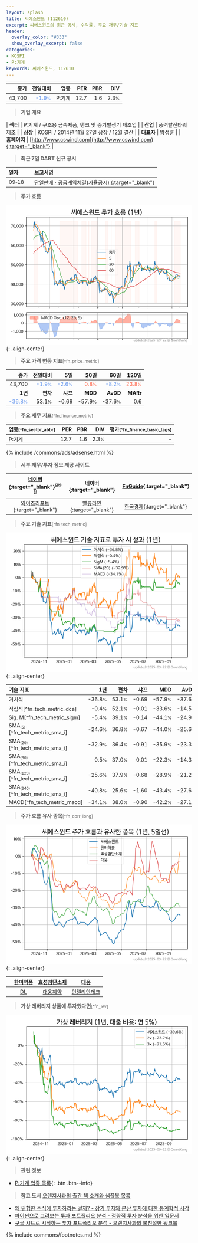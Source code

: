 ```yaml
---
layout: splash
title: 씨에스윈드 (112610)
excerpt: 씨에스윈드의 최근 공시, 수익률, 주요 재무/기술 지표
header:
  overlay_color: "#333"
  show_overlay_excerpt: false
categories:
- KOSPI
- P:기계
keywords: 씨에스윈드, 112610
---
```


| **종가** | **전일대비** | **업종** | **PER** | **PBR** | **DIV** |
| -------: | -----------: | -------: | ------: | ------: | ------: |
| 43,700 | <span style="color: cornflowerblue">-1.9<small>%</small></span> | P:기계 | 12.7 | 1.6 | 2.3<small>%</small> |

<!-- more -->


> **기업 개요**<a id="company"></a>

| <span style="white-space:nowrap;">**섹터**</span> | P:기계 / 구조용 금속제품, 탱크 및 증기발생기 제조업 |
| <span style="white-space:nowrap;">**산업**</span> | 풍력발전타워 제조 |
| <span style="white-space:nowrap;">**상장**</span> | KOSPI / 2014년 11월 27일 상장 / 12월 결산 |
| <span style="white-space:nowrap;">**대표자**</span> | 방성훈 |
| <span style="white-space:nowrap;">**홈페이지**</span> | [http://www.cswind.com](http://www.cswind.com){:target="_blank"} |


> **최근 7일 DART 신규 공시**<a id="dart"></a>

| **일자** |      | **보고서명** |
| :------- | :--- | :----------- |
| 09&#x2011;18 | | [단일판매ㆍ공급계약체결(자율공시)              ](https://dart.fss.or.kr/dsaf001/main.do?rcpNo=20250918800024){:target="_blank"} |


> **주가 흐름**<a id="price"></a>

![112610](/stock/images/112610.png){: .align-center}


> **주요 가격 변동 지표**<small>[^fn_price_metric]</small>

| **종가** | **전일대비** | **5일** | **20일** | **60일** | **120일** |
| -------: | -----------: | ------: | -------: | -------: | --------: |
| 43,700 | <span style="color: cornflowerblue">-1.9<small>%</small></span> | <span style="color: cornflowerblue">-2.6<small>%</small></span> | <span style="color: tomato">0.8<small>%</small></span> | <span style="color: cornflowerblue">-8.2<small>%</small></span> | <span style="color: tomato">23.8<small>%</small></span> |
| **1년** | **편차** | **샤프** | **MDD** | **AvDD** | **MARr** |
| <span style="color: cornflowerblue">-36.8<small>%</small></span> | 53.1<small>%</small> | -0.69 | -57.9<small>%</small> | -37.6<small>%</small> | 0.6 |


> **주요 재무 지표**<small>[^fn_finance_metric]</small>

| **업종**<small>[^fn_sector_abbr]</small> | **PER** | **PBR** | **DIV** | **평가**<small>[^fn_finance_basic_tags]</small> |
| :--------------------------------------- | ------: | ------: | ------: | ----------------------------------------------: |
| P:기계 | 12.7 | 1.6 | 2.3<small>%</small> | - |



{% include /commons/ads/adsense.html %}

> **세부 재무/투자 정보 제공 사이트**

| [네이버](https://m.stock.naver.com/domestic/stock/112610/finance/summary){:target="_blank"}<sup><small>모바일</small></sup> | [네이버](https://finance.naver.com/item/coinfo.naver?code=112610){:target="_blank"} | [FnGuide](https://comp.fnguide.com/SVO2/ASP/SVD_Invest.asp?gicode=A112610&MenuYn=Y){:target="_blank"} |
| :---: | :---: | :---: |
| [와이즈리포트](https://comp.wisereport.co.kr/company/c1040001.aspx?cmp_cd=112610){:target="_blank"} | [밸류라인](https://www.valueline.co.kr/finance/summary/112610){:target="_blank"} | [한국경제](https://markets.hankyung.com/stock/112610/financial-summary){:target="_blank"} |


> **주요 기술 지표**<small>[^fn_tech_metric]</small>


![112610](/stock/images/112610_tech.png){: .align-center}

| **기술 지표** | **1년** | **편차** | **샤프** | **MDD** | **AvDD** |
| :------------ | ------: | -----------: | -------: | ------: | -------: |
| 거치식 | -36.8<small>%</small> | 53.1<small>%</small> | -0.69 | -57.9<small>%</small> | -37.6<small>%</small> |
| 적립식[^fn_tech_metric_dca] | -0.4<small>%</small> | 52.1<small>%</small> | -0.01 | -33.6<small>%</small> | -14.5<small>%</small> |
| Sig. M[^fn_tech_metric_sigm] | -5.4<small>%</small> | 39.1<small>%</small> | -0.14 | -44.1<small>%</small> | -24.9<small>%</small> |
| SMA<small><sub>(5)</sub></small>[^fn_tech_metric_sma_i] | -24.6<small>%</small> | 36.8<small>%</small> | -0.67 | -44.0<small>%</small> | -25.6<small>%</small> |
| SMA<small><sub>(20)</sub></small>[^fn_tech_metric_sma_i] | -32.9<small>%</small> | 36.4<small>%</small> | -0.91 | -35.9<small>%</small> | -23.3<small>%</small> |
| SMA<small><sub>(60)</sub></small>[^fn_tech_metric_sma_i] | 0.5<small>%</small> | 37.0<small>%</small> | 0.01 | -22.3<small>%</small> | -14.3<small>%</small> |
| SMA<small><sub>(120)</sub></small>[^fn_tech_metric_sma_i] | -25.6<small>%</small> | 37.9<small>%</small> | -0.68 | -28.9<small>%</small> | -21.2<small>%</small> |
| SMA<small><sub>(240)</sub></small>[^fn_tech_metric_sma_i] | -40.8<small>%</small> | 25.6<small>%</small> | -1.60 | -43.4<small>%</small> | -27.6<small>%</small> |
| MACD[^fn_tech_metric_macd] | -34.1<small>%</small> | 38.0<small>%</small> | -0.90 | -42.2<small>%</small> | -27.1<small>%</small> |


> **주가 흐름 유사 종목**<a id="corr"></a><small>[^fn_corr_long]</small>

![112610](/stock/images/112610_corr.png){: .align-center}

|       | [한미약품](/128940/) | [효성첨단소재](/298050/) | [대웅](/003090/) |
| :---: | :------------------------------------: | :------------------------------------: | :------------------------------------: |
|       | [DL](/000210/) | [대웅제약](/069620/) | [인텔리안테크](/189300/) |


> **가상 레버리지 상품에 투자했다면**<a id="2x"></a><small>[^fn_lev]</small>

![112610](/stock/images/112610_2x.png){: .align-center}


> **관련 정보**

- [P:기계 업종 목록](/stats/sector/kospi_업종_기계_종목/){: .btn .btn--info}

> **참고 도서** [오렌지사과의 출간 책 소개와 샘플북 목록](https://kongdori.tistory.com/691)

- [왜 위험한 주식에 투자하라는 걸까? - 장기 투자와 분산 투자에 대한 통계학적 시각](https://kongdori.tistory.com/421)
- [파이썬으로 그려보는 투자 포트폴리오 분석  - 정량적 투자 분석을 위한 입문서](https://kongdori.tistory.com/643)
- [구글 시트로 시작하는 투자 포트폴리오 분석 - 오렌지사과의 불친절한 워크북](https://kongdori.tistory.com/449)


{% include commons/footnotes.md %}